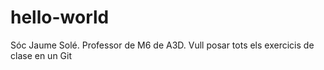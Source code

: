 # hello-world
Sóc Jaume Solé. Professor de M6 de A3D.
Vull posar tots els exercicis de clase en un Git

